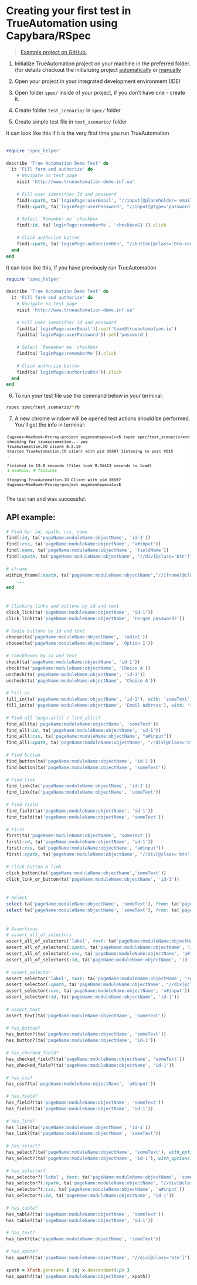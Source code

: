 # Creating your first test in TrueAutomation using Capybara/RSpec

> [Example project on GitHub.](https://github.com/shapovalovei/trueautomation-capybara) 

1. Initialize TrueAutomation project on your machine in the preferred folder. (for details checkout the initializing project [automatically](project-init-automatically.md) or [manually](project-init-manually.md#initializing-javatestng-project)

2. Open your project in your integrated development environment (IDE)

3. Open folder `spec/` inside of your project, if you don’t have one - create it.

4. Create folder `test_scenario/` in `spec/` folder

5. Create simple test file in `test_scenario/` folder
    
It can look like this if it is the very first time you run TrueAutomation 
  
```ruby

require 'spec_helper'

describe 'True Automation Demo Test' do
  it 'Fill form and authorize' do
    # Navigate on test page
    visit 'http://www.trueautomation-demo.inf.ua'

    # Fill user identifier Id and password
    find(:xpath, ta('loginPage:userEmail', "//input[@placeholder='email']")).set('team@trueautomation.io')
    find(:xpath, ta('loginPage:userPassword', "//input[@type='password']")).set('password')

    # Select `Remember me` checkbox
    find(:id, ta('loginPage:rememberMe', 'checkboxG1')).click

    # Click authorize button
    find(:xpath, ta('loginPage:authorizeBtn', "//button[@class='btn-radius']")).click
  end
end

```

It can look like this, if you have previously run TrueAutomation

```ruby
require 'spec_helper'

describe 'True Automation Demo Test' do
  it 'Fill form and authorize' do
    # Navigate on test page
    visit 'http://www.trueautomation-demo.inf.ua'

    # Fill user identifier Id and password
    find(ta('loginPage:userEmail')).set('team@trueautomation.io')
    find(ta('loginPage:userPassword')).set('password')

    # Select `Remember me` checkbox
    find(ta('loginPage:rememberMe')).click

    # Click authorize button
    find(ta('loginPage:authorizeBtn')).click
  end
end
```

6. To run your test file use the command below in your terminal:

```sh
rspec spec/test_scenario/*rb
```

7. A new chrome window will be opened test actions should be performed. You’ll get the info in terminal:

![Test output](_images/pass-test-output-capybara-rspec.png 'Test output')

The test ran and was successful.


## API example: 
```ruby
# Find by: id, xpath, css, name 
find(:id, ta('pageName:moduleName:objectName', 'id-1'))
find(:css, ta('pageName:moduleName:objectName', "a#input"))
find(:name, ta('pageName:moduleName:objectName', 'fieldName'))
find(:xpath, ta('pageName:moduleName:objectName', "//div[@class='btn']"))

# iframe 
within_frame(:xpath, ta('pageName:moduleName:objectName',"//iframe[@class='iframe']")) do
    ...
end


# Clicking links and buttons by id and text
click_link(ta('pageName:moduleName:objectName', 'id-1'))
click_link(ta('pageName:moduleName:objectName', 'Forgot password?'))

# Radio buttons by id and text
choose(ta('pageName:moduleName:objectName', 'radio1'))
choose(ta('pageName:moduleName:objectName', 'Option 1'))

# Checkboxes by id and text
check(ta('pageName:moduleName:objectName', 'id-1'))
check(ta('pageName:moduleName:objectName', 'Choice A'))
uncheck(ta('pageName:moduleName:objectName', 'id-1'))
uncheck(ta('pageName:moduleName:objectName', 'Choice A'))

# Fill in
fill_in(ta('pageName:moduleName:objectName', 'id-1'), with: 'someText')
fill_in(ta('pageName:moduleName:objectName', 'Email Address'), with: 'someText')

# Find all (page.all() / find_all())
find_all(ta('pageName:moduleName:objectName', 'someText'))
find_all(:id, ta('pageName:moduleName:objectName', 'id-1'))
find_all(:css, ta('pageName:moduleName:objectName', "a#input"))
find_all(:xpath, ta('pageName:moduleName:objectName', "//div[@class='btn']"))

# Find button 
find_button(ta('pageName:moduleName:objectName', 'id-1'))
find_button(ta('pageName:moduleName:objectName', 'someText'))   

# Find link
find_link(ta('pageName:moduleName:objectName', 'id-1'))
find_link(ta('pageName:moduleName:objectName', 'someText'))

# Find field
find_field(ta('pageName:moduleName:objectName', 'id-1'))
find_field(ta('pageName:moduleName:objectName', 'someText'))

# First 
first(ta('pageName:moduleName:objectName', 'someText'))
first(:id, ta('pageName:moduleName:objectName', 'id-1'))
first(:css, ta('pageName:moduleName:objectName', "a#input"))
first(:xpath, ta('pageName:moduleName:objectName', "//div[@class='btn']"))

# Click button & link
click_button(ta('pageName:moduleName:objectName','someText'))
click_link_or_button(ta('pageName:moduleName:objectName', 'id-1'))


# Select
select ta('pageName:moduleName:objectName', 'someText'), from: ta('pageName:moduleName:objectName', 'someText')
select ta('pageName:moduleName:objectName', 'someText'), from: ta('pageName:moduleName:objectName', 'id-1')


# Assertions 
# assert_all_of_selectors
assert_all_of_selectors('label', text: ta('pageName:moduleName:objectName', 'someText'))
assert_all_of_selectors(:xpath, ta('pageName:moduleName:objectName', "//div[@class='btn']"))
assert_all_of_selectors(:css, ta('pageName:moduleName:objectName', 'a#input'))
assert_all_of_selectors(:id, ta('pageName:moduleName:objectName', 'id-1'))

# assert_selector
assert_selector('label', text: ta('pageName:moduleName:objectName', 'someText'))
assert_selector(:xpath, ta('pageName:moduleName:objectName', "//div[@class='btn']"))
assert_selector(:css, ta('pageName:moduleName:objectName', 'a#input'))
assert_selector(:id, ta('pageName:moduleName:objectName', 'id-1'))

# assert_text
assert_text(ta('pageName:moduleName:objectName', 'someText'))

# has_button?
has_button?(ta('pageName:moduleName:objectName', 'someText'))
has_button?(ta('pageName:moduleName:objectName', 'id-1'))

# has_checked_field?
has_checked_field?(ta('pageName:moduleName:objectName', 'someText'))
has_checked_field?(ta('pageName:moduleName:objectName', 'id-1'))

# has_css?
has_css?(ta('pageName:moduleName:objectName', 'a#input'))

# has_field?
has_field?(ta('pageName:moduleName:objectName', 'someText'))
has_field?(ta('pageName:moduleName:objectName', 'id-1'))

# has_link?
has_link?(ta('pageName:moduleName:objectName', 'id-1'))
has_link?(ta('pageName:moduleName:objectName', 'someText'))

# has_select?
has_select?(ta('pageName:moduleName:objectName', 'someText'), with_options: ta('pageName:moduleName:objectName', %w[someText1 someText]))
has_select?(ta('pageName:moduleName:objectName', 'id-1'), with_options: ta('pageName:moduleName:objectName', %w[someText1 someText]))

# has_selector?
has_selector?('label', text: ta('pageName:moduleName:objectName', 'someText'))
has_selector?(:xpath, ta('pageName:moduleName:objectName', "//div[@class='btn']"))
has_selector?(:css, ta('pageName:moduleName:objectName', 'a#input'))
has_selector?(:id, ta('pageName:moduleName:objectName', 'id-1'))

# has_table?
has_table?(ta('pageName:moduleName:objectName', 'someText'))
has_table?(ta('pageName:moduleName:objectName', 'id-1'))

# has_text?
has_text?(ta('pageName:moduleName:objectName', 'someText'))

# has_xpath?
has_xpath?(ta('pageName:moduleName:objectName', "//div[@class='btn']"))

xpath = XPath.generate { |x| x.descendant(:p) }
has_xpath?(ta('pageName:moduleName:objectName', xpath))
```